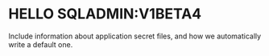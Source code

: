# HELLO SQLADMIN:V1BETA4


Include information about application secret files, and how we automatically write a default one.